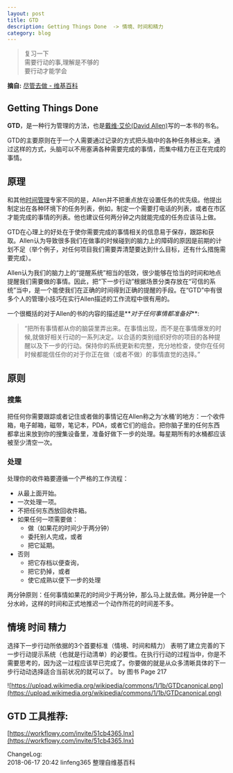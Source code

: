 ```yaml
---
layout: post
title: GTD 
description: Getting Things Done  -> 情境、时间和精力
category: blog
---
```



>复习一下  
>需要行动的事,理解是不够的  
>要行动才能学会  
>

**摘自:** [尽管去做 - 维基百科](https://zh.wikipedia.org/wiki/%E5%B0%BD%E7%AE%A1%E5%8E%BB%E5%81%9A)


## **Getting Things Done** 
**GTD**，是一种行为管理的方法，也是[戴维·艾伦(David Allen)](https://en.wikipedia.org/wiki/David_Allen_(author))写的一本书的书名。



GTD的主要原则在于一个人需要通过记录的方式把头脑中的各种任务移出来。通过这样的方式，头脑可以不用塞满各种需要完成的事情，而集中精力在正在完成的事情。


## 原理

和其他[时间管理](https://zh.wikipedia.org/wiki/时间管理)专家不同的是，Allen并不把重点放在设置任务的优先级。他提出制定出在各种环境下的任务列表，例如，制定一个需要打电话的列表，或者在市区才能完成的事情的列表。他也建议任何两分钟之内就能完成的任务应该马上做。

GTD在心理上的好处在于使你需要完成的事情相关的信息易于保存，跟踪和获取。Allen认为导致很多我们在做事的时候碰到的脑力上的障碍的原因是前期的计划不足（举个例子，对任何项目我们需要弄清楚要达到什么目标，还有什么措施需要完成）。

Allen认为我们的脑力上的“提醒系统”相当的低效，很少能够在恰当的时间和地点提醒我们需要做的事情。因此，把“下一步行动”根据场景分类存放在“可信的系统”当中，是一个能使我们在正确的时间得到正确的提醒的手段。在“GTD”中有很多个人的管理小技巧在实行Allen描述的工作流程中很有用的。

一个很概括的对于Allen的书的内容的描述是**_对于任何事情都准备好_**:

>“把所有事情都从你的脑袋里弄出来。在事情出现，而不是在事情爆发的时候,就做好相关行动的一系列决定。以合适的类别组织好你的项目的各种提醒以及下一步的行动。保持你的系统更新和完整，充分地检查，使你在任何时候都能信任你的对于你正在做（或者不做）的事情直觉的选择。”

## 原则

### 搜集
把任何你需要跟踪或者记住或者做的事情记在Allen称之为‘水桶’的地方：一个收件箱，电子邮箱，磁带，笔记本，PDA，或者它们的组合。把你脑子里的任何东西都拿出来放到你的搜集设备里，准备好做下一步的处理。每星期所有的水桶都应该被至少清空一次。

### 处理

处理你的收件箱要遵循一个严格的工作流程：

  * 从最上面开始。
  * 一次处理一项。
  * 不把任何东西放回收件箱。
  * 如果任何一项需要做：
      * 做（如果花的时间少于两分钟）
      * 委托别人完成，或者
      * 把它延期。
  * 否则
      * 把它存档以便查询，
      * 把它扔掉，或者
      * 使它成熟以便下一步的处理

两分钟原则：任何事情如果花的时间少于两分钟，那么马上就去做。两分钟是一个分水岭，这样的时间和正式地推迟一个动作所花的时间差不多。

## 情境  时间  精力 

选择下一步行动所依据的3个首要标准（情境、时间和精力） 表明了建立完善的下一步行动提示系统（也就是行动清单）的必要性。在执行行动的过程当中，你是不需要思考的，因为这一过程应该早已完成了。你要做的就是从众多清晰具体的下一步行动动选择适合当前状况的就可以了。   by 图书  Page 217

![https://upload.wikimedia.org/wikipedia/commons/1/1b/GTDcanonical.png](https://upload.wikimedia.org/wikipedia/commons/1/1b/GTDcanonical.png)

## GTD 工具推荐:
[https://workflowy.com/invite/51cb4365.lnx](https://workflowy.com/invite/51cb4365.lnx)

ChangeLog:  
2018-06-17 20:42 linfeng365 整理自维基百科